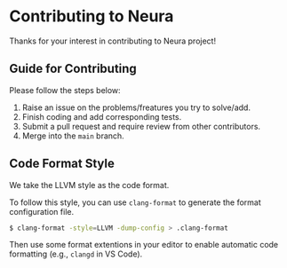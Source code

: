 # Contributing to Neura

Thanks for your interest in contributing to Neura project!

## Guide for Contributing

Please follow the steps below:
  1. Raise an issue on the problems/freatures you try to solve/add.
  2. Finish coding and add corresponding tests.
  3. Submit a pull request and require review from other contributors.
  4. Merge into the `main` branch.

## Code Format Style
We take the LLVM style as the code format.

To follow this style, you can use `clang-format` to generate the format configuration file.

```sh
$ clang-format -style=LLVM -dump-config > .clang-format
```

Then use some format extentions in your editor to enable automatic code formatting (e.g., `clangd` in VS Code).